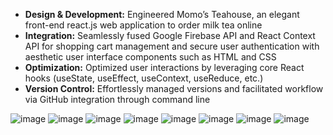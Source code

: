 
- **Design & Development:** Engineered Momo’s Teahouse, an elegant front-end react.js web application to order milk tea online
- **Integration:** Seamlessly fused Google Firebase API and React Context API for shopping cart management and secure user authentication with aesthetic user interface components such as HTML and CSS
- **Optimization:** Optimized user interactions by leveraging core React hooks (useState, useEffect, useContext, useReduce, etc.) 
- **Version Control:** Effortlessly managed versions and facilitated workflow via GitHub integration through command line

![image](https://github.com/monitamitra/Momos_Teahouse/assets/31115172/821e0cbd-d5e3-4ab4-963a-7e4bc238ff94)
![image](https://github.com/monitamitra/Momos_Teahouse/assets/31115172/cd145b87-c5e1-4911-8b95-15e2ad0a36ba)
![image](https://github.com/monitamitra/Momos_Teahouse/assets/31115172/c39ce41f-3e04-45e7-92cb-9df80716b423)
![image](https://github.com/monitamitra/Momos_Teahouse/assets/31115172/17bdbbce-8b46-4a82-a641-7aadb9cdc979)
![image](https://github.com/monitamitra/Momos_Teahouse/assets/31115172/43f64f59-8b58-432e-acaf-6c09a46dfd22)
![image](https://github.com/monitamitra/Momos_Teahouse/assets/31115172/b5363fec-8c3e-4e25-a0aa-3ee8b796973f)
![image](https://github.com/monitamitra/Momos_Teahouse/assets/31115172/63083144-d22b-4d9e-ae56-bbdbed2bdaa5)
![image](https://github.com/monitamitra/Momos_Teahouse/assets/31115172/a437a9b9-a612-4c8a-83cc-cd313916b3ca)
